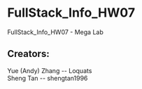 # FullStack_Info_HW07
FullStack_Info_HW07 - Mega Lab

Creators: 
-------------
Yue (Andy) Zhang -- Loquats  
Sheng Tan -- shengtan1996